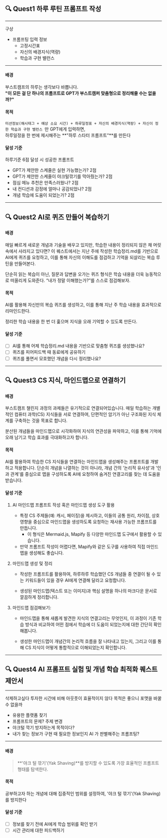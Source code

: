 
<!-- # 퀘스트 선정 및 가이드라인 -->

## 🔍 Quest1 하루 루틴 프롬프트 작성

---
구상

- 프롬프팅 입력 정보
  - 고정시간표
  - 자신의 배경지식(역량)
  - 학습과 구현 밸런스

---

#### 배경

부스트캠프의 하루는 생각보다 바쁩니다.  
**"이 모든 걸 단 하나의 프롬프트로 GPT가 부스트캠퍼 맞춤형으로 정리해줄 수는 없을까?"**

#### 목적

`미션정보(해시태그 + 예상 소요 시간) + 하루일정표 + 자신의 배경지식(역량) + 자신이 정한 학습과 구현 밸런스 `만 GPT에게 입력하면,  
하루일정을 한 번에 제시해주는 **"하루 스타터 프롬프트"**를 만든다

#### 달성 기준

하루기준 6점 달성 시 성공한 프롬프트

- GPT가 제안한 스케줄은 실현 가능했는가? 2점
- GPT가 제안한 스케줄이 야크털깎기를 막아줬는가? 2점
- 점심 메뉴 추천은 만족스러웠나? 2점
- 내 컨디션과 감정에 얼마나 공감되었나? 2점
- 개념 학습에 도움이 되었는가? 2점

---

## 🔍 Quest2 AI로 퀴즈 만들어 복습하기

#### 배경

매일 빠르게 새로운 개념과 기술을 배우고 있지만, 학습한 내용이 정리되지 않은 채 머릿속에서 사라지고 있다면?
이 퀘스트에서는 지난 주에 작성한 학습정리.md를 기반으로 AI에게 퀴즈를 요청하고, 이를 통해 자신의 이해도를 점검하고 기억을 되살리는 복습 루틴을 만들어본다.

단순히 읽는 복습이 아닌, 질문과 답변을 오가는 퀴즈 형식은 학습 내용을 더욱 능동적으로 떠올리게 도와준다.
“내가 정말 이해했는가?”를 스스로 점검해보자.

#### 목적

AI를 활용해 자신만의 복습 퀴즈를 생성하고, 이를 통해 지난 주 학습 내용을 효과적으로 리마인드한다.

정리한 학습 내용을 한 번 더 훑으며 지식을 오래 기억할 수 있도록 만든다.

#### 달성 기준

- [ ] AI를 통해 어제 학습정리.md 내용을 기반으로 맞춤형 퀴즈를 생성했나요?
- [ ] 퀴즈를 피어피드백 때 동료에게 공유하기
- [ ] 퀴즈를 풀면서 모호했던 개념을 다시 정리했나요?

---

## 🔍 Quest3 CS 지식, 마인드맵으로 연결하기

#### 배경

부스트캠프 챌린지 과정의 과제들은 유기적으로 연결되어있습니다.
매일 학습하는 개별적인 컴퓨터 과학(CS) 지식들을 서로 연결하여, 단편적인 암기가 아닌 구조화된 지식 체계를 구축하는 것을 목표로 합니다.

분산된 개념들을 마인드맵으로 시각화하여 지식의 연관성을 파악하고, 이를 통해 기억에 오래 남기고 학습 효과를 극대화하고자 합니다.


#### 목적

AI를 활용하여 학습한 CS 지식들을 연결하는 마인드맵을 생성해주는 프롬프트를 개발하고 적용합니다. 단순히 개념을 나열하는 것이 아니라, 개념 간의 '논리적 유사성'과 '인과 관계'를 중심으로 맵을 구성하도록 AI에 요청하여 숨겨진 연결고리를 찾는 데 도움을 받습니다.

#### 달성 기준

1. AI 마인드맵 프롬프트 작성 혹은 마인드맵 생성 도구 활용

   - 특정 CS 주제들(예: 캐시, 페이징)을 제시하고, 이들의 공통 원리, 차이점, 상호 영향을 중심으로 마인드맵을 생성하도록 요청하는 재사용 가능한 프롬프트를 만듭니다.
     - 이 형식은 Mermaid.js, Mapify 등 다양한 마인드맵 도구에서 활용할 수 있습니다.
   - 만약 프롬프트 작성이 어렵다면, Mapify와 같은 도구를 사용하여 직접 마인드맵을 생성해도 좋습니다.

2. 마인드맵 생성 및 정리

   - 작성한 프롬프트를 활용하여, 하루하루 학습했던 CS 개념들 중 연결이 될 수 있는 키워드들이 있을 경우 AI에게 연결해 달라고 요청합니다.

   - 생성된 마인드맵(텍스트 또는 이미지)과 핵심 설명을 하나의 마크다운 문서로 깔끔하게 정리합니다.

3. 마인드맵 점검해보기:

   - 마인드맵을 통해 새롭게 발견한 지식의 연결고리는 무엇인지, 이 과정이 기존 학습 방식과 비교하여 어떤 점에서 학습에 더 도움이 되었는지에 대한 간단히 확인해봅니다.

   - 생성한 마인드맵이 개념간의 논리적 흐름을 잘 나타내고 있는지, 그리고 이를 통해 CS 지식이 어떻게 통합적으로 이해되었는지 확인합니다.

---

## 🔍 Quest4 AI 프롬프트 실험 및 개념 학습 최적화 퀘스트 제안서


---
삭제하고싶다
투자한 시간에 비해 아웃풋이 효율적이지 않다
목적은 좋으니 포맷을 바꿀 수 없을까
- 유용한 플랫폼 찾기
- 프롬프트의 문제?
주제 변경
- 야크털 깍기 방지하는게 목적이다?
- 내가 찾는 정보가 구현 때 필요한 정보인지 AI 가 판별해주는 프롬프팅?


---

#### 배경

> **'야크 털 깎기'(Yak Shaving)**를 방지할 수 있도록 가장 효율적인 프롬프트 형태를 탐색한다.

#### 목적

공부하고자 하는 개념에 대해 집중적인 범위를 설정하여, '야크 털 깎기'(Yak Shaving)를 방지한다

#### 달성 기준

* [ ] 정보를 찾기 전에 AI에게 학습 범위를 확인 받기
* [ ] 시간 관리에 대한 피드백하기
